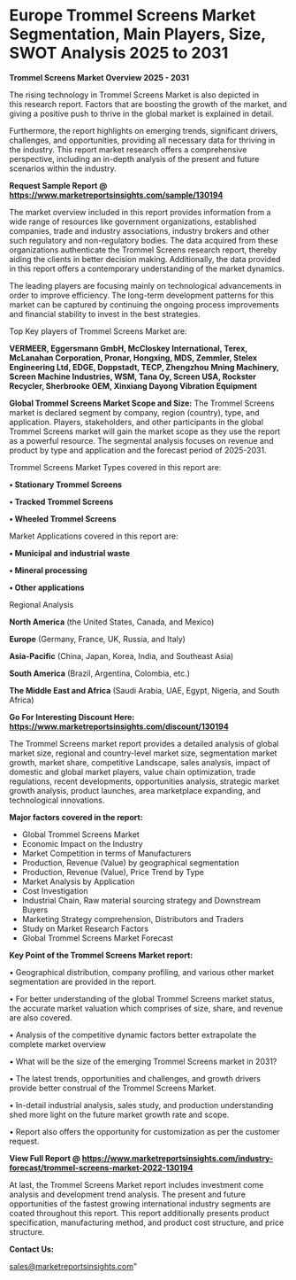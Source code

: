 # Europe Trommel Screens Market Segmentation, Main Players, Size, SWOT Analysis 2025 to 2031

<Strong> Trommel Screens Market Overview 2025 - 2031</strong>

The rising technology in Trommel Screens Market is also depicted in this research report. Factors that are boosting the growth of the market, and giving a positive push to thrive in the global market is explained in detail.

Furthermore, the report highlights on emerging trends, significant drivers, challenges, and opportunities, providing all necessary data for thriving in the industry. This report market research offers a comprehensive perspective, including an in-depth analysis of the present and future scenarios within the industry.

<strong>Request Sample Report @ <a href=https://www.marketreportsinsights.com/sample/130194>https://www.marketreportsinsights.com/sample/130194</a></strong>

The market overview included in this report provides information from a wide range of resources like government organizations, established companies, trade and industry associations, industry brokers and other such regulatory and non-regulatory bodies. The data acquired from these organizations authenticate the Trommel Screens research report, thereby aiding the clients in better decision making. Additionally, the data provided in this report offers a contemporary understanding of the market dynamics.

The leading players are focusing mainly on technological advancements in order to improve efficiency. The long-term development patterns for this market can be captured by continuing the ongoing process improvements and financial stability to invest in the best strategies.

Top Key players of Trommel Screens Market are:

<strong>VERMEER, Eggersmann GmbH, McCloskey International, Terex, McLanahan Corporation, Pronar, Hongxing, MDS, Zemmler, Stelex Engineering Ltd, EDGE, Doppstadt, TECP, Zhengzhou Mning Machinery, Screen Machine Industries, WSM, Tana Oy, Screen USA, Rockster Recycler, Sherbrooke OEM, Xinxiang Dayong Vibration Equipment</strong>

<strong><b>Global Trommel Screens Market Scope and Size:</b></strong>
The Trommel Screens market is declared segment by company, region (country), type, and application. Players, stakeholders, and other participants in the global Trommel Screens market will gain the market scope as they use the report as a powerful resource. The segmental analysis focuses on revenue and product by type and application and the forecast period of 2025-2031.

Trommel Screens Market Types covered in this report are:

<strong>• Stationary Trommel Screens

• Tracked Trommel Screens

• Wheeled Trommel Screens</strong>

Market Applications covered in this report are:

<strong>• Municipal and industrial waste

• Mineral processing

• Other applications</strong> 

Regional Analysis

<strong>North America</strong> (the United States, Canada, and Mexico)

<strong>Europe</strong> (Germany, France, UK, Russia, and Italy)

<strong>Asia-Pacific</strong> (China, Japan, Korea, India, and Southeast Asia)

<strong>South America</strong> (Brazil, Argentina, Colombia, etc.)

<strong>The Middle East and Africa</strong> (Saudi Arabia, UAE, Egypt, Nigeria, and South Africa)

<strong>Go For Interesting Discount Here: <a href=https://www.marketreportsinsights.com/discount/130194>https://www.marketreportsinsights.com/discount/130194</a></strong>

The Trommel Screens market report provides a detailed analysis of global market size, regional and country-level market size, segmentation market growth, market share, competitive Landscape, sales analysis, impact of domestic and global market players, value chain optimization, trade regulations, recent developments, opportunities analysis, strategic market growth analysis, product launches, area marketplace expanding, and technological innovations.

<strong><b>Major factors covered in the report:</b></strong>
<ul>
  <li>Global Trommel Screens Market </li>
  <li>Economic Impact on the Industry</li>
  <li>Market Competition in terms of Manufacturers</li>
  <li>Production, Revenue (Value) by geographical segmentation</li>
  <li>Production, Revenue (Value), Price Trend by Type</li>
  <li>Market Analysis by Application</li>
  <li>Cost Investigation</li>
  <li>Industrial Chain, Raw material sourcing strategy and Downstream Buyers</li>
  <li>Marketing Strategy comprehension, Distributors and Traders</li>
  <li>Study on Market Research Factors</li>
  <li>Global Trommel Screens Market Forecast</li>
</ul>

<strong><b>Key Point of the Trommel Screens Market report:</b></strong>

• Geographical distribution, company profiling, and various other market segmentation are provided in the report.

• For better understanding of the global Trommel Screens market status, the accurate market valuation which comprises of size, share, and revenue are also covered.

• Analysis of the competitive dynamic factors better extrapolate the complete market overview

• What will be the size of the emerging Trommel Screens market in 2031?

• The latest trends, opportunities and challenges, and growth drivers provide better construal of the Trommel Screens Market.

• In-detail industrial analysis, sales study, and production understanding shed more light on the future market growth rate and scope.

• Report also offers the opportunity for customization as per the customer request.

<strong><b>View Full Report @ <a href=https://www.marketreportsinsights.com/industry-forecast/trommel-screens-market-2022-130194>https://www.marketreportsinsights.com/industry-forecast/trommel-screens-market-2022-130194</a></b></strong>


At last, the Trommel Screens Market report includes investment come analysis and development trend analysis. The present and future opportunities of the fastest growing international industry segments are coated throughout this report. This report additionally presents product specification, manufacturing method, and product cost structure, and price structure.

<strong>Contact Us:</strong>

sales@marketreportsinsights.com"
